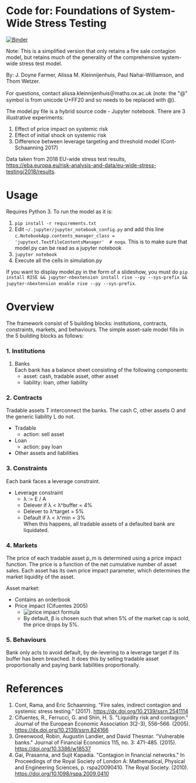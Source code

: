 # Code for: Foundations of System-Wide Stress Testing

[![Binder](https://mybinder.org/badge_logo.svg)](https://mybinder.org/v2/gh/ox-inet-resilience/firesale_stresstest/master)

Note: This is a simplified version that only retains a fire sale contagion
model, but retains much of the generality of the comprehensive system-wide
stress test model.

By: J. Doyne Farmer, Alissa M. Kleinnijenhuis, Paul Nahai-Williamson, and Thom Wetzer.

For questions, contact alissa.kleinnijenhuis＠maths.ox.ac.uk (note: the "@" symbol is from unicode U+FF20 and so needs to be replaced with @).

The model.py file is a hybrid source code - Jupyter notebook.
There are 3 illustrative experiments:
1. Effect of price impact on systemic risk
2. Effect of initial shock on systemic risk
3. Difference between leverage targeting and threshold model (Cont-Schaanning 2017)

Data taken from 2018 EU-wide stress test results,
https://eba.europa.eu/risk-analysis-and-data/eu-wide-stress-testing/2018/results.

# Usage

Requires Python 3.
To run the model as it is:
1. `pip install -r requirements.txt`
2. Edit `~/.jupyter/jupyter_notebook_config.py` and add this line `c.NotebookApp.contents_manager_class = 'jupytext.TextFileContentsManager'  # noqa`. This is to make sure that model.py can be read as a jupyter notebook
3. `jupyter notebook`
4. Execute all the cells in simulation.py

If you want to display model.py in the form of a slideshow, you must do `pip install RISE && jupyter-nbextension install rise --py --sys-prefix && jupyter-nbextension enable rise --py --sys-prefix`.

# Overview

The framework consist of 5 building blocks: institutions, contracts, constraints, markets, and behaviours.
The simple asset-sale model fills in the 5 building blocks as follows:

### 1. Institutions

1. Banks  
   Each bank has a balance sheet consisting of the following components:
   - asset: cash, tradable asset, other asset
   - liability: loan, other liability

### 2. Contracts

Tradable assets T interconnect the banks.
The cash C, other assets O and the generic liability L do not.
- Tradable
  - action: sell asset
- Loan
  - action: pay loan
- Other assets and liabilities

### 3. Constraints

Each bank faces a leverage constraint.

- Leverage constraint
  - λ := E / A
  - Delever if λ < λ^buffer = 4%
  - Delever to λ^target = 5%
  - Default if λ < λ^min = 3%  
    When this happens, all tradable assets of a defaulted bank are liquidated.

### 4. Markets

The price of each tradable asset p_m is determined using a price impact function.
The price is a function of the net cumulative number of asset sales.
Each asset has its own price impact parameter, which determines the market liquidity of the asset.

Asset market:
- Contains an orderbook
- Price impact (Cifuentes 2005)
  - ![price impact formula](https://latex.codecogs.com/svg.latex?p'&space;=&space;p&space;\exp{\left[-\beta&space;\frac{\mathrm{sold}}{\mathrm{marketcap}}\right]})
  - By default, β is chosen such that when 5% of the market cap is sold, the price drops by 5%.

### 5. Behaviours

Bank only acts to avoid default, by de-levering to a leverage target if its
buffer has been breached. It does this by selling tradable asset proportionally
and paying bank liabilities proportionally.

# References
1. Cont, Rama, and Eric Schaanning. "Fire sales, indirect contagion and systemic stress testing." (2017).
   https://dx.doi.org/10.2139/ssrn.2541114
2. Cifuentes, R., Ferrucci, G. and Shin, H. S. "Liquidity risk and contagion." Journal of the European Economic Association 3(2-3), 556–566. (2005).
   https://dx.doi.org/10.2139/ssrn.824166
3. Greenwood, Robin, Augustin Landier, and David Thesmar. "Vulnerable banks." Journal of Financial Economics 115, no. 3: 471-485. (2015).
   https://doi.org/10.3386/w18537
4. Gai, Prasanna, and Sujit Kapadia. "Contagion in financial networks." In Proceedings of the Royal Society of London A: Mathematical, Physical and Engineering Sciences, p. rspa20090410. The Royal Society. (2010).
   https://doi.org/10.1098/rspa.2009.0410
